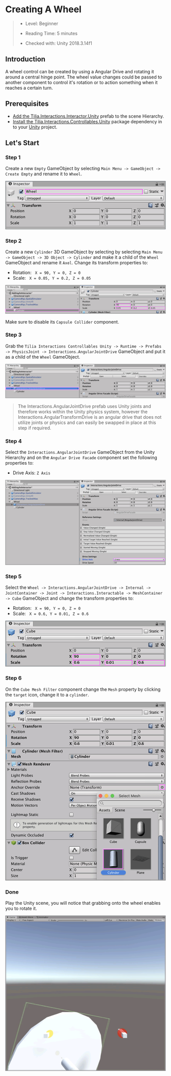 # Creating A Wheel

> * Level: Beginner
>
> * Reading Time: 5 minutes
>
> * Checked with: Unity 2018.3.14f1

## Introduction

A wheel control can be created by using a Angular Drive and rotating it around a central hinge point. The wheel value changes could be passed to another component to control it's rotation or to action something when it reaches a certain turn.

## Prerequisites

* [Add the Tilia.Interactions.Interactor.Unity] prefab to the scene Hierarchy.
* [Install the Tilia.Interactions.Controllables.Unity] package dependency in to your [Unity] project.

## Let's Start

### Step 1

Create a new `Empty` GameObject by selecting `Main Menu -> GameObject -> Create Empty` and rename it to `Wheel`.

![Import Empty](assets/images/ImportEmpty.png)

### Step 2

Create a new `Cylinder` 3D GameObject by selecting by selecting `Main Menu -> GameObject -> 3D Object -> Cylinder` and make it a child of the `Wheel` GameObject and rename it `Axel`. Change its transform properties to:

*  Rotation: ` X = 90, Y = 0, Z = 0`
*  Scale: ` X = 0.05, Y = 0.2, Z = 0.05`

![Import Axel](assets/images/ImportAxel.png)

Make sure to disable its `Capsule Collider` component.

### Step 3

 Grab the `Tilia Interactions Controllables Unity -> Runtime -> Prefabs -> PhysicsJoint -> Interactions.AngularJointDrive` GameObject and put it as a child of the `Wheel` GameObject.
 
 ![Import AngularJointDrive](assets/images/ImportAngularJointDrive.png)

> The Interactions.AngularJointDrive prefab uses Unity joints and therefore works within the Unity physics system, however the Interactions.AngularTransformDrive is an angular drive that does not utilize joints or physics and can easily be swapped in place at this step if required.

### Step 4

Select the `Interactions.AngularJointDrive` GameObject from the Unity Hierarchy and on the `Angular Drive Facade` component set the following properties to:

* Drive Axis: `Z Axis`

 ![Change Axis](assets/images/ChangeAxis.png)

### Step 5

Select the `Wheel -> Interactions.AngularJointDrive -> Internal -> JointContainer -> Joint -> Interactions.Interactable -> MeshContainer -> Cube` GameObject and change the transform properties to:

*  Rotation: ` X = 90, Y = 0, Z = 0`
*  Scale: ` X = 0.6, Y = 0.01, Z = 0.6`

 ![Change Mesh Container](assets/images/ChangeMeshContainer.png)

### Step 6

On the `Cube Mesh Filter` component change the `Mesh` property by clicking the `target` icon, change it to a `cylinder`.

 ![Change Mesh Property](assets/images/ChangeMeshProperty.png)
 
 ### Done
 
 Play the Unity scene, you will notice that grabbing onto the wheel enables you to rotate it.
 
  ![Done](assets/images/Done.png)

[Unity]: https://unity3d.com/
[Add the Tilia.Interactions.Interactor.Unity]: https://github.com/ExtendRealityLtd/Tilia.Interactions.Interactables.Unity/tree/master/Documentation/HowToGuides/AddingAnInteractor
[Install the Tilia.Interactions.Controllables.Unity]: ../Installation/README.md
